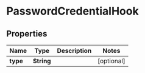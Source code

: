 

# PasswordCredentialHook


## Properties

| Name | Type | Description | Notes |
|------------ | ------------- | ------------- | -------------|
|**type** | **String** |  |  [optional] |



